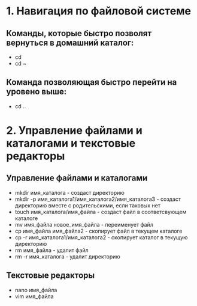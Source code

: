# 1. Навигация по файловой системе

## Команды, которые быстро позволят вернуться в домашний каталог:

- cd
- cd ~

## Команда позволяющая быстро перейти на уровено выше:

- cd ..

# 2. Управление файлами и каталогами и текстовые редакторы

## Управление файлами и каталогами

- mkdir имя_каталога - создаст директорию
- mkdir -p имя_каталога1/имя_каталога2/имя_каталога3 - создаст директорию вместе с родительскими, если таковых нет
- touch имя_каталога/имя_файла - создаст файл в соответсвующем каталоге
- mv имя_файла новое_имя_файла - переименует файл 
- cp имя_файла имя_файла2 - скопирует файл в текущем каталоге
- cp -r имя_каталога1/имя_каталога2 - скопирует каталог в текущую директорию
- rm имя_файла - удалит файл
- rm -r имя_каталога - удалит директорию

## Текстовые редакторы

- nano имя_файла
- vim имя_файла
